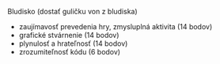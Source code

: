 Bludisko (dostať guličku von z bludiska)

+ zaujímavosť prevedenia hry, zmysluplná aktivita (14 bodov)
+ grafické stvárnenie (14 bodov)
+ plynulosť a hrateľnosť (14 bodov)
+ zrozumiteľnosť kódu (6 bodov)
